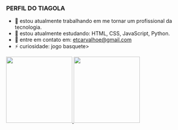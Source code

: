 ### PERFIL DO TIAGOLA

- 🔭 estou atualmente trabalhando em me tornar um profissional da tecnologia.
- 🌱 estou atualmente estudando: HTML, CSS, JavaScript, Python.
- 💬 entre em contato em: etcarvalhoe@gmail.com
- ⚡ curiosidade: jogo basquete>

<div>
  <a href="https://github.com/TiagoDeCarvalhoEstrada">
  <img height="180em" src="https://github-readme-stats.vercel.app/api?username=TiagoDeCarvalhoEstrada&show_icons=true&theme=cobalt">
    <img height="180em" src="https://github-readme-stats.vercel.app/api/top-langs/?username=TiagoDeCarvalhoEstrada&layout=compact">
</div>
